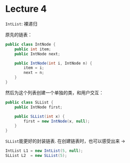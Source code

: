 # Lecture 4

`IntList`: 裸递归

原先的链表：

```java
public class IntNode {
    public int item;
    public IntNode next;

    public IntNode(int i, IntNode n) {
        item = i;
        next = n;
    }
}
```

然后为这个列表创建一个单独的类，和用户交互：

```java
public class SLList {
    public IntNode first;

    public SLList(int x) {
        first = new IntNode(x, null);
    }
}
```

`SLList`能更好的封装链表. 在创建链表时，也可以感受出来 →

```java
IntList L1 = new IntList(5, null);
SLList L2  = new SLList(5);
```


